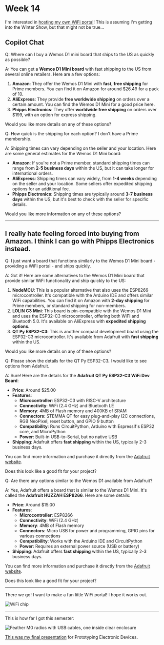 # Week 14

I'm interested in [hosting my own WiFi portal](https://www.are.na/block/22741173)! This is assuming I'm getting into the Winter Show, but that might not be true...


## Copilot Chat

Q: Where can I buy a Wemos D1 mini board that ships to the US as quickly as possible?

A: You can get a **Wemos D1 Mini board** with fast shipping to the US from several online retailers. Here are a few options:

1. **Amazon**: They offer the Wemos D1 Mini with **fast, free shipping** for Prime members. You can find it on Amazon for around $26.49 for a pack of 10.
2. **AliExpress**: They provide **free worldwide shipping** on orders over a certain amount. You can find the Wemos D1 Mini for a good price here.
3. **Phipps Electronics**: They offer **worldwide free shipping** on orders over $199, with an option for express shipping.

Would you like more details on any of these options?


Q: How quick is the shipping for each option? I don't have a Prime membership.

A: Shipping times can vary depending on the seller and your location. Here are some general estimates for the Wemos D1 Mini board:

- **Amazon**: If you're not a Prime member, standard shipping times can range from **2-5 business days** within the US, but it can take longer for international orders.
- **AliExpress**: Shipping times can vary widely, from **1-4 weeks** depending on the seller and your location. Some sellers offer expedited shipping options for an additional fee.
- **Phipps Electronics**: Shipping times are typically around **3-7 business days** within the US, but it's best to check with the seller for specific details.

Would you like more information on any of these options?

---

I really hate feeling forced into buying from Amazon. I think I can go with Phipps Electronics instead.
---

Q: I just want a board that functions similarly to the Wemos D1 Mini board - providing a WiFi portal - and ships quickly.

A: Got it! Here are some alternatives to the Wemos D1 Mini board that provide similar WiFi functionality and ship quickly to the US:

1. **NodeMCU**: This is a popular alternative that also uses the ESP8266 microcontroller. It's compatible with the Arduino IDE and offers similar WiFi capabilities. You can find it on Amazon with **2-day shipping** for Prime members, or standard shipping for non-members.
2. **LOLIN C3 Mini**: This board is pin-compatible with the Wemos D1 Mini and uses the ESP32-C3 microcontroller, offering both WiFi and Bluetooth 5.0. It's available on AliExpress with **expedited shipping options**.
3. **QT Py ESP32-C3**: This is another compact development board using the ESP32-C3 microcontroller. It's available from Adafruit with **fast shipping** within the US.

Would you like more details on any of these options?


Q: Please show the details for the QT Py ESP32-C3. I would like to see options from Adafruit.

A: Sure! Here are the details for the **Adafruit QT Py ESP32-C3 WiFi Dev Board**:

- **Price**: Around $25.00
- **Features**: 
  - **Microcontroller**: ESP32-C3 with RISC-V architecture
  - **Connectivity**: WiFi (2.4 GHz) and Bluetooth LE
  - **Memory**: 4MB of Flash memory and 400KB of SRAM
  - **Connectors**: STEMMA QT for easy plug-and-play I2C connections, RGB NeoPixel, reset button, and GPIO 9 button
  - **Compatibility**: Runs CircuitPython, Arduino with Espressif's ESP32 core, and MicroPython
  - **Power**: Built-in USB-to-Serial, but no native USB
- **Shipping**: Adafruit offers **fast shipping** within the US, typically 2-3 business days.

You can find more information and purchase it directly from the [Adafruit website](https://www.adafruit.com/product/5405).

Does this look like a good fit for your project?

Q: Are there any options similar to the Wemos D1 available from Adafruit?

A: Yes, Adafruit offers a board that is similar to the Wemos D1 Mini. It's called the **Adafruit HUZZAH ESP8266**. Here are some details:

- **Price**: Around $15.00
- **Features**:
  - **Microcontroller**: ESP8266
  - **Connectivity**: WiFi (2.4 GHz)
  - **Memory**: 4MB of Flash memory
  - **Connectors**: Micro USB for power and programming, GPIO pins for various connections
  - **Compatibility**: Works with the Arduino IDE and CircuitPython
  - **Power**: Requires an external power source (USB or battery)
- **Shipping**: Adafruit offers **fast shipping** within the US, typically 2-3 business days.

You can find more information and purchase it directly from the [Adafruit website](https://www.adafruit.com/product/3215).

Does this look like a good fit for your project?

---

There we go! I want to make a fun little WiFi portal! I hope it works out.

![WiFi chip](https://enderversing.github.io/itp-blog/assets/img/week14/portal.png)

---

This is how far I got this semester:

![Feather M0 radios with USB cables, one inside clear enclosure](https://enderversing.github.io/itp-blog/assets/img/week14/IMG_2598.png)

[This was my final presentation](https://www.figma.com/deck/M2BlujWAbUKw6McuUNASkQ/Harriet-Network-(12%2F11%2F24)) for Prototyping Electronic Devices.
